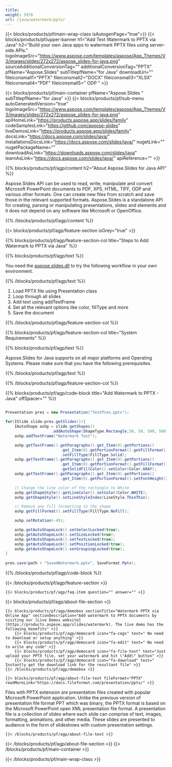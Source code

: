 ```yaml
---
title:  
weight: 5970
url: /java/watermark/pptx/ 
---
```


{{< blocks/products/pf/main-wrap-class isAutogenPage="true">}}
{{< blocks/products/pf/upper-banner h1="Add Text Watermark to PPTX via Java" h2="Build your own Java apps to watermark PPTX files using server-side APIs." logoImageSrc="https://www.aspose.com/templates/aspose/App_Themes/V3/images/slides/272x272/aspose_slides-for-java.png" sourceAdditionalConversionTag="" additionalConversionTag="PPTX" pfName="Aspose.Slides" subTitlepfName="for Java" downloadUrl="" fileiconsmall1="PPTX" fileiconsmall2="DOCX" fileiconsmall3="XLSX" fileiconsmall4="PDF" fileiconsmall5=" ODP " >}}

{{< blocks/products/pf/main-container pfName="Aspose.Slides " subTitlepfName="for Java" >}}
{{< blocks/products/pf/sub-menu autoGeneratedVersion="true" logoImageSrc="https://www.aspose.com/templates/aspose/App_Themes/V3/images/slides/272x272/aspose_slides-for-java.png" apiHomeLink="https://products.aspose.app/slides/family" codeSamplesLink="https://github.com/aspose-slides" liveDemosLink="https://products.aspose.app/slides/family" docsLink="https://docs.aspose.com/slides/java/" installationsDocsLink="https://docs.aspose.com/slides/java/" nugetLink="" nugetPackageName="" downloadAsLink="https://downloads.aspose.com/slides/java" learnAsLink="https://docs.aspose.com/slides/java/" apiReference="" >}}

{{% blocks/products/pf/agp/content h2="About Aspose.Slides for Java API" %}}

 Aspose.Slides API can be used to read, write, manipulate and convert Microsoft PowerPoint documents to PDF, XPS, HTML, TIFF, ODP and various other formats. One can create new files from scratch and save those in the relevant supported formats. Aspose.Slides is a standalone API for creating, parsing or manipulating presentations, slides and elements and it does not depend on any software like Microsoft or OpenOffice.

{{% /blocks/products/pf/agp/content %}}

{{< blocks/products/pf/agp/feature-section isGrey="true" >}}

{{% blocks/products/pf/agp/feature-section-col title="Steps to Add Watermark to PPTX via Java" %}}

{{% blocks/products/pf/agp/text %}}

 You need the
 [aspose.slides.dll](https://downloads.aspose.com/slides/java) 
 to try the following workflow in your own environment.

{{% /blocks/products/pf/agp/text %}}

1.  Load PPTX file using Presentation class
1.  Loop through all slides
1.  Add text using addTextFrame
1.  Set all the relevant options like color, fillType and more
1.  Save the document

{{% /blocks/products/pf/agp/feature-section-col %}}

{{% blocks/products/pf/agp/feature-section-col title="System Requirements" %}}

{{% blocks/products/pf/agp/text %}}

 Aspose.Slides for Java supports on all major platforms and Operating Systems. Please make sure that you have the following prerequisites.

{{% /blocks/products/pf/agp/text %}}

{{% /blocks/products/pf/agp/feature-section-col %}}

{{% blocks/products/pf/agp/code-block title="Add Watermark to PPTX - Java" offSpacer="" %}}

```cs

Presentation pres = new Presentation("TestPres.pptx");

for(ISlide slide:pres.getSlides()){
    IAutoShape ashp = slide.getShapes()
                    .addAutoShape(ShapeType.Rectangle,50, 50, 500, 500);
    ashp.addTextFrame("Watermark Text");

    ashp.getTextFrame().getParagraphs().get_Item(0).getPortions()
                        .get_Item(0).getPortionFormat().getFillFormat()
                        .setFillType(FillType.Solid);
    ashp.getTextFrame().getParagraphs().get_Item(0).getPortions()
                        .get_Item(0).getPortionFormat().getFillFormat()
                        .getSolidFillColor().setColor(Color.GRAY);
    ashp.getTextFrame().getParagraphs().get_Item(0).getPortions()
                        .get_Item(0).getPortionFormat().setFontHeight(25);

    // Change the line color of the rectangle to White
    ashp.getShapeStyle().getLineColor().setColor(Color.WHITE);
    ashp.getShapeStyle().setLineStyleIndex(LineStyle.ThinThin);

    // Remove any fill formatting in the shape
    ashp.getFillFormat().setFillType(FillType.NoFill);

    ashp.setRotation(-45);

    ashp.getAutoShapeLock().setSelectLocked(true);
    ashp.getAutoShapeLock().setSizeLocked(true);
    ashp.getAutoShapeLock().setTextLocked(true);
    ashp.getAutoShapeLock().setPositionLocked(true);
    ashp.getAutoShapeLock().setGroupingLocked(true);
}
  
pres.save(path + "SavedWatermark.pptx", SaveFormat.Pptx);   

```

{{% /blocks/products/pf/agp/code-block %}}

{{< /blocks/products/pf/agp/feature-section >}}

    {{< blocks/products/pf/agp/faq-item question="" answer="" >}}
 

{{< blocks/products/pf/agp/about-file-section >}}

    {{< blocks/products/pf/agp/demobox sectionTitle="Watermark PPTX via Online App" sectionDescription="Add watermark to PPTX documents by visiting our [Live Demos website](https://products.aspose.app/slides/watermark). The live demo has the following benefits" >}}
        {{< blocks/products/pf/agp/democard icon="fa-cogs" text=" No need to download or setup anything" >}}
        {{< blocks/products/pf/agp/democard icon="fa-edit" text=" No need to write any code" >}}
        {{< blocks/products/pf/agp/democard icon="fa-file-text" text="Just upload your PPTX file, set your watermark and hit \"Add\" button" >}}
        {{< blocks/products/pf/agp/democard icon="fa-download" text=" Instantly get the download link for the resultant file" >}}
    {{< /blocks/products/pf/agp/demobox >}}

    {{< blocks/products/pf/agp/about-file-text fileFormat="PPTX" readMoreLink="https://docs.fileformat.com/presentation/pptx/" >}}
Files with PPTX extension are presentation files created with popular Microsoft PowerPoint application. Unlike the previous version of presentation file format PPT which was binary, the PPTX format is based on the Microsoft PowerPoint open XML presentation file format. A presentation file is a collection of slides where each slide can comprise of text, images, formatting, animations, and other media. These slides are presented to audience in the form of slideshows with custom presentation settings.

    {{< /blocks/products/pf/agp/about-file-text >}}

{{< /blocks/products/pf/agp/about-file-section >}}
{{< /blocks/products/pf/main-container >}}
    
{{< /blocks/products/pf/main-wrap-class >}}